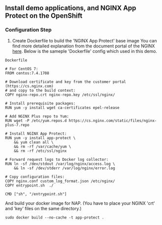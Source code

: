 ## Install demo applications, and NGINX App Protect on the OpenShift

### Configuration Step

1. Create Dockerfile to build the 'NGINX App Protect' base image
You can find more detailed explanation from the document portal of the NGINX [here](https://docs.nginx.com/nginx-app-protect/admin-guide/#docker-deployment).
Below is the sameple 'Dockerfile' config which used in this demo. 

```
Dockerfile

# For CentOS 7:
FROM centos:7.4.1708

# Download certificate and key from the customer portal (https://cs.nginx.com)
# and copy to the build context:
COPY nginx-repo.crt nginx-repo.key /etc/ssl/nginx/

# Install prerequisite packages:
RUN yum -y install wget ca-certificates epel-release

# Add NGINX Plus repo to Yum:
RUN wget -P /etc/yum.repos.d https://cs.nginx.com/static/files/nginx-plus-7.repo
    
# Install NGINX App Protect:
RUN yum -y install app-protect \
    && yum clean all \
    && rm -rf /var/cache/yum \
    && rm -rf /etc/ssl/nginx
 
# Forward request logs to Docker log collector:
RUN ln -sf /dev/stdout /var/log/nginx/access.log \
    && ln -sf /dev/stderr /var/log/nginx/error.log
        
# Copy configuration files:
COPY nginx.conf custom_log_format.json /etc/nginx/
COPY entrypoint.sh  ./
    
CMD ["sh", "/entrypoint.sh"] 
```

And build your docker image for NAP. (You have to place your NGINX 'crt' and 'key' files on the same directory.)
```
sudo docker build --no-cache -t app-protect .
```
